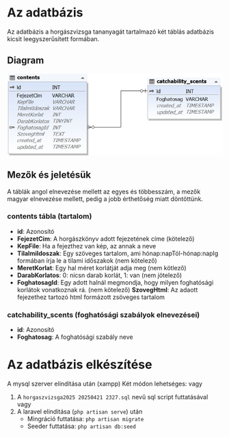 # Az adatbázis
Az adatbázis a horgászvizsga tananyagát tartalmazó két táblás adatbázis kicsit leegyszerűsített formában.

## Diagram
![Diagram](./database/csv/DiagramHorgaszvizsga.jpg)

## Mezők és jeletésük
A táblák angol elnevezése mellett az egyes és többesszám, a mezők magyar elnevezése mellett, pedig a jobb érthetőség miatt döntöttünk.

### contents tábla (tartalom)
- **id**: Azonosító
- **FejezetCim**: A horgászkönyv adott fejezetének címe (kötelező)
- **KepFile**: Ha a fejezthez van kép, az annak a neve
- **TilalmiIdoszak**: Egy szöveges tartalom, ami hónap:napTól-hónap:napIg formában írja le a tilami időszakok (nem kötelező)
- **MeretKorlat**: Egy hal méret korlátját adja meg (nem kötlező)
- **DarabKorlatos**: 0: nicsn darab korlát, 1: van (nem jötelező)
- **FoghatosagId**: Egy adott halnál megmondja, hogy milyen foghatósági korlátok vonatkoznak rá. (nem kötelező)
**SzovegHtml**: Az adaott fejezethez tartozó html formázott zsöveges tartalom

### catchability_scents (foghatósági szabályok elnevezései)
- **id**: Azonosító
- **Foghatosag**: A foghatósági szabály neve


# Az adatbázis elkészítése
A mysql szerver elindítása után (xampp)
Két módon lehetséges:
vagy
1. A `horgaszvizsga2025 20250421 2327.sql` nevű sql script futtatásával
vagy
2. A laravel elinditása (`php artisan serve`) után
    - Mingráció futtatása: `php artisan migrate`
    - Seeder futtatása: `php artisan db:seed`